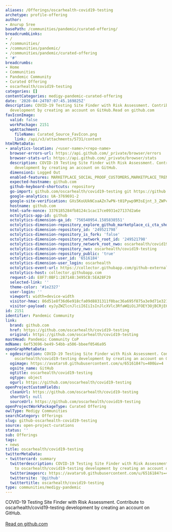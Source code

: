 ```yaml
---
aliases: /Offerings/oscarhealth-covid19-testing
archetype: profile-offering
author:
- Anurup Sree
basePath: /communities/pandemic/curated-offering/
breadcrumbLinks:
- /
- /communities/
- /communities/pandemic/
- /communities/pandemic/curated-offering
- '#'
breadcrumbs:
- Home
- Communities
- Pandemic Community
- Curated Offering
- oscarhealth/covid19-testing
categories: []
contentCategories: medigy-pandemic-curated-offering
date: '2020-04-24T07:07:45.169825Z'
description: COVID-19 Testing Site Finder with Risk Assessment. Contribute to oscarhealth/covid19-testing
  development by creating an account on GitHub.Read on github.com
favIconImage:
  valid: false
  workPackage: 2151
  wpAttachment:
    fileName: Curated_Source_FavIcon.png
    link: /api/v3/attachments/5731/content
htmlMetaData:
- analytics-location: /<user-name>/<repo-name>
  browser-errors-url: https://api.github.com/_private/browser/errors
  browser-stats-url: https://api.github.com/_private/browser/stats
  description: COVID-19 Testing Site Finder with Risk Assessment. Contribute to oscarhealth/covid19-testing
    development by creating an account on GitHub.
  dimension1: Logged Out
  enabled-features: MARKETPLACE_SOCIAL_PROOF_CUSTOMERS,MARKETPLACE_TRENDING_SOCIAL_PROOF,MARKETPLACE_RECOMMENDATIONS,MARKETPLACE_PENDING_INSTALLATIONS
  expected-hostname: github.com
  github-keyboard-shortcuts: repository
  go-import: github.com/oscarhealth/covid19-testing git https://github.com/oscarhealth/covid19-testing.git
  google-analytics: UA-3769691-2
  google-site-verification: GXs5KoUUkNCoaAZn7wPN-t01Pywp9M3sEjnt_3_ZWPc
  hostname: github.com
  html-safe-nonce: 3376185284fb8124c1cac17ce0931e27137d2a6e
  octolytics-app-id: github
  octolytics-dimension-ga_id: '756540954.1585838551'
  octolytics-dimension-repository_explore_github_marketplace_ci_cta_shown: 'false'
  octolytics-dimension-repository_id: '249521798'
  octolytics-dimension-repository_is_fork: 'false'
  octolytics-dimension-repository_network_root_id: '249521798'
  octolytics-dimension-repository_network_root_nwo: oscarhealth/covid19-testing
  octolytics-dimension-repository_nwo: oscarhealth/covid19-testing
  octolytics-dimension-repository_public: 'true'
  octolytics-dimension-user_id: '6516184'
  octolytics-dimension-user_login: oscarhealth
  octolytics-event-url: https://collector.githubapp.com/github-external/browser_event
  octolytics-host: collector.githubapp.com
  request-id: E8F7:0BF1:287148:3495CB:5EA28F29
  selected-link: ''
  theme-color: '#1e2327'
  user-login: ''
  viewport: width=device-width
  visitor-hmac: 86d51e8f36d6e918cfa09d8831311f0bac36a695f875a3e9d71e32169536befb
  visitor-payload: eyJyZWZlcnJlciI6IiIsInJlcXVlc3RfaWQiOiJFOEY3OjBCRjE6Mjg3MTQ4OjM0OTVDQjo1RUEyOEYyOSIsInZpc2l0b3JfaWQiOiIzMjE4MzY2OTM2NjI3MTQ5MjYzIiwicmVnaW9uX2VkZ2UiOiJhcC1zb3V0aC0xIiwicmVnaW9uX3JlbmRlciI6ImFwLXNvdXRoLTEifQ==
id: 2151
identifier: Pandemic Community
link:
  brand: github.com
  href: https://github.com/oscarhealth/covid19-testing
  original: https://github.com/oscarhealth/covid19-testing
mastHead: Pandemic Community CoP
mdName: 6ef53696-be49-54bb-a506-bbeef0546a95
openGraphMetaData:
- ogdescription: COVID-19 Testing Site Finder with Risk Assessment. Contribute to
    oscarhealth/covid19-testing development by creating an account on GitHub.
  ogimage: https://avatars0.githubusercontent.com/u/6516184?s=400&v=4
  ogsite_name: GitHub
  ogtitle: oscarhealth/covid19-testing
  ogtype: object
  ogurl: https://github.com/oscarhealth/covid19-testing
openProjectCustomFields:
  cleanUrl: https://github.com/oscarhealth/covid19-testing
  shortUrl: null
  sourceUrl: https://github.com/oscarhealth/covid19-testing
openProjectWorkPackageType: Curated Offering
owlType: Medigy Communities
searchCategory: Offerings
slug: github-oscarhealth-covid19-testing
source: open-project-curations
status: ''
sub: Offerings
tags:
- news
title: oscarhealth/covid19-testing
twitterMetaData:
- twittercard: summary
  twitterdescription: COVID-19 Testing Site Finder with Risk Assessment. Contribute
    to oscarhealth/covid19-testing development by creating an account on GitHub.
  twitterimagesrc: https://avatars0.githubusercontent.com/u/6516184?s=400&v=4
  twittersite: '@github'
  twittertitle: oscarhealth/covid19-testing
type: communities/medigy-pandemic
---
```


COVID-19 Testing Site Finder with Risk Assessment. Contribute to oscarhealth/covid19-testing development by creating an account on GitHub.<br><br><a target="_blank" href=https://github.com/oscarhealth/covid19-testing>Read on github.com</a>